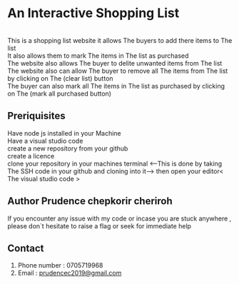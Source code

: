 # An Interactive Shopping List 
   
  <br>
This  is a shopping list website it allows The buyers to add there items to The list <br>
It also allows them to mark The items in The list as purchased <br>
The website also allows The buyer to delite unwanted items from The list <br>
The website also can allow The buyer to remove all The items from The list by clicking on The (clear list) button <br>
The buyer can also mark all The items in The list as purchased by clicking on The (mark all purchased button) <br>

 ##  Preriquisites
Have node js installed in your Machine <br>
Have a visual studio code <br>
create a new repository from your github <br>
create a licence <br>
clone your repository in your machines terminal <--This is done by taking The SSH code in your github and cloning into it-->
then open your editor< The visual studio code >

## Author Prudence chepkorir cheriroh
If you encounter any issue with my code or incase you are stuck anywhere , please don`t hesitate to raise a flag or seek for immediate help
## Contact 
1. Phone number : 0705719968
2. Email : prudencec2019@gmail.com

